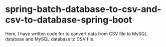 # spring-batch-database-to-csv-and-csv-to-database-spring-boot
Here, I have written code for to convert data from CSV file to MySQL database and MySQL database to CSV file.
